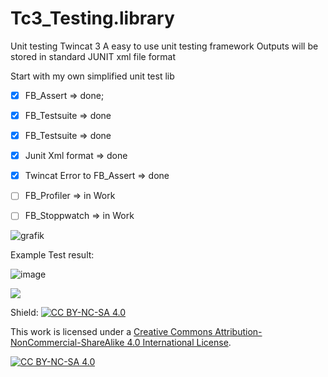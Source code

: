 # Tc3_Testing.library
Unit testing Twincat 3
A easy to use unit testing framework
Outputs will be stored in standard JUNIT xml file format

Start with my own simplified unit test lib

- [x] FB_Assert => done;
- [x] FB_Testsuite => done
- [x] FB_Testsuite => done
- [x] Junit Xml format => done
- [x] Twincat Error to FB_Assert => done
- [ ] FB_Profiler => in Work
- [ ] FB_Stoppwatch => in Work


![grafik](https://user-images.githubusercontent.com/48495545/224820175-c4a4e19d-6121-4f63-82c7-0de1a41552c8.png)


Example Test result:

![image](https://user-images.githubusercontent.com/48495545/224326897-179f3f01-c37b-4a58-bd7c-811189d2363b.png)


<a href="https://www.buymeacoffee.com/9wjvwz24g6b"><img src="https://img.buymeacoffee.com/button-api/?text=Buy me a beer&emoji=🍺&slug=9wjvwz24g6b&button_colour=5F7FFF&font_colour=ffffff&font_family=Cookie&outline_colour=000000&coffee_colour=FFDD00" /></a>



Shield: [![CC BY-NC-SA 4.0][cc-by-nc-sa-shield]][cc-by-nc-sa]

This work is licensed under a
[Creative Commons Attribution-NonCommercial-ShareAlike 4.0 International License][cc-by-nc-sa].

[![CC BY-NC-SA 4.0][cc-by-nc-sa-image]][cc-by-nc-sa]

[cc-by-nc-sa]: http://creativecommons.org/licenses/by-nc-sa/4.0/
[cc-by-nc-sa-image]: https://licensebuttons.net/l/by-nc-sa/4.0/88x31.png
[cc-by-nc-sa-shield]: https://img.shields.io/badge/License-CC%20BY--NC--SA%204.0-lightgrey.svg

